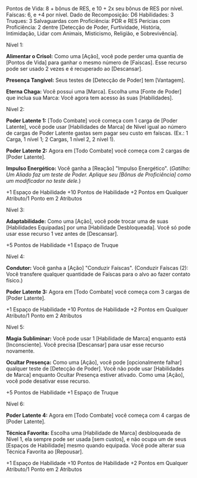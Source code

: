 Pontos de Vida: 8 + bônus de RES, e 10 + 2x seu bônus de RES por nível.
Faíscas: 6, e +4 por nível.
Dado de Recomposição: D6
Habilidades: 3
Truques: 3
Salvaguardas com Proficiência: PDR e RES
Perícias com Proficiência: 2 dentre [Detecção de Poder, Furtividade, História, Intimidação, Lidar com Animais, Misticismo, Religião, e Sobrevivência].

Nível 1: 

**Alimentar o Crisol:** Como uma [Ação], você pode perder uma quantia de [Pontos de Vida] para ganhar o mesmo número de [Faíscas]. Esse recurso pode ser usado 2 vezes e é recuperado ao [Descansar].

**Presença Tangível:** Seus testes de [Detecção de Poder] tem [Vantagem].

**Eterna Chaga:** Você possui uma [Marca]. Escolha uma [Fonte de Poder] que inclua sua Marca: Você agora tem acesso às suas [Habilidades].

Nível 2:

**Poder Latente 1:** [Todo Combate] você começa com 1 carga de [Poder Latente], você pode usar [Habilidades de Marca] de Nível igual ao número de cargas de Poder Latente gastas sem pagar seu custo em faíscas. (Ex.: 1 Carga, 1 nível 1; 2 Cargas, 1 nível 2, 2 nível 1).

**Poder Latente 2:** Agora em [Todo Combate] você começa com 2 cargas de [Poder Latente].

**Impulso Energético:** Você ganha a [Reação] "Impulso Energético". (*Gatilho: Um Aliado faz um teste de Poder. Aplique seu [Bônus de Proficiência] como um modificador no teste dele.*)

+1 Espaço de Habilidade
+10 Pontos de Habilidade
+2 Pontos em Qualquer Atributo/1 Ponto em 2 Atributos

Nível 3:



**Adaptabilidade:** Como uma [Ação], você pode trocar uma de suas [Habilidades Equipadas] por uma [Habilidade Desbloqueada]. Você só pode usar esse recurso 1 vez antes de [Descansar].

+5 Pontos de Habilidade
+1 Espaço de Truque

Nível 4:

**Condutor:** Você ganha a [Ação] "Conduzir Faíscas". (Conduzir Faíscas (2): Você transfere qualquer quantidade de Faíscas para o alvo ao fazer contato físico.)

**Poder Latente 3:** Agora em [Todo Combate] você começa com 3 cargas de [Poder Latente].

+1 Espaço de Habilidade
+10 Pontos de Habilidade
+2 Pontos em Qualquer Atributo/1 Ponto em 2 Atributos

Nível 5:

**Magia Subliminar:** Você pode usar 1 [Habilidade de Marca] enquanto está [Inconsciente]. Você precisa [Descansar] para usar esse recurso novamente.

**Ocultar Presença:** Como uma [Ação], você pode [opcionalmente falhar] qualquer teste de [Detecção de Poder]. Você não pode usar [Habilidades de Marca] enquanto Ocultar Presença estiver ativado. Como uma [Ação], você pode desativar esse recurso.

+5 Pontos de Habilidade
+1 Espaço de Truque

Nível 6:

**Poder Latente 4:** Agora em [Todo Combate] você começa com 4 cargas de [Poder Latente].

**Técnica Favorita:** Escolha uma [Habilidade de Marca] desbloqueada de Nível 1, ela sempre pode ser usada [sem custos], e não ocupa um de seus [Espaços de Habilidade] mesmo quando equipada. Você pode alterar sua Técnica Favorita ao [Repousar].

+1 Espaço de Habilidade
+10 Pontos de Habilidade
+2 Pontos em Qualquer Atributo/1 Ponto em 2 Atributos